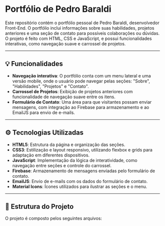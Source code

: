 # Portfólio de Pedro Baraldi

Este repositório contém o portfólio pessoal de Pedro Baraldi, desenvolvedor Front-End. O portfólio inclui informações sobre suas habilidades, projetos anteriores e uma seção de contato para possíveis colaborações ou dúvidas. O projeto é feito com HTML, CSS e JavaScript, e possui funcionalidades interativas, como navegação suave e carrossel de projetos.

---

## :bulb: Funcionalidades

- **Navegação interativa**: O portfólio conta com um menu lateral e uma versão mobile, onde o usuário pode navegar pelas seções: "Sobre", "Habilidades", "Projetos" e "Contato".
- **Carrossel de Projetos**: Exibição de projetos anteriores com funcionalidade de navegação suave entre os itens.
- **Formulário de Contato**: Uma área para que visitantes possam enviar mensagens, com integração ao Firebase para armazenamento e ao EmailJS para envio de e-mails.

---

## :gear: Tecnologias Utilizadas

- **HTML5**: Estrutura da página e organização das seções.
- **CSS3**: Estilização e layout responsivo, utilizando flexbox e grids para adaptação em diferentes dispositivos.
- **JavaScript**: Implementação da lógica de interatividade, como navegação entre seções e controle do carrossel.
- **Firebase**: Armazenamento de mensagens enviadas pelo formulário de contato.
- **EmailJS**: Envio de e-mails com os dados do formulário de contato.
- **Material Icons**: Ícones utilizados para ilustrar as seções e o menu.

---

## :file_folder: Estrutura do Projeto

O projeto é composto pelos seguintes arquivos:


